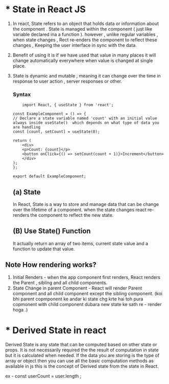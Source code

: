 # * State in React JS
1. In react, State refers to an object that holds data or information about the component . State is managed within the component ( just like variable declared ina a function ). however , unlike regular variables , when state changes , Rect re-enders the component to reflect these changes , Keeping the user interface in sync with the data.
2. Benefit of using it is if we have used that value in many places it will change automatically everywhere when value is changed at single place.
2. State is dynamic and mutable , meaning it can change over the time in response to user action , server responses or other.

    ### Syntax
    ```
        import React, { useState } from 'react';

    const ExampleComponent = () => {
    // Declare a state variable named 'count' with an initial value always inside useState()  which depends on what type of data you are handling 
    const [count, setCount] = useState(0);

    return (
        <div>
        <p>Count: {count}</p>
        <button onClick={() => setCount(count + 1)}>Increment</button>
        </div>
    );
    };

    export default ExampleComponent;
    ```

    ## (a) State 
    In React, State is a way to store and manage data that can be change over the lifetime of  a component. when the state changes react re-renders the component to reflect the new state.
    ## (B) Use State() Function 
    It actually return an array of two items, current state value and a function to update that value.
    
## Note How rendering works?
1. Initial Renders - when the app component first renders, React renders the Parent , sibling and all child components.
2. State Change in parent Component - React will render Parent component and all child component except the sibling component. (koi bhi parent copmponent ke andar ki state chg krte hai toh pura copmonent with child component dubara new state ke sath re - render hoga .)

# * Derived State in react
Derived State is any state that can be computed based on other state or props. It is not necessarily required the the result of computation in state but it is calculated when needed. 
If the data you are storing is the type of array or object then you can use all the basic computation methods as available in js this is the concept of Derived state from the state in React.

ex - const userCount = user.length ;
